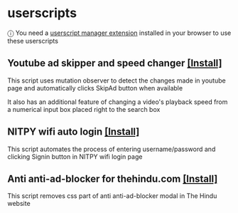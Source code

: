 # userscripts

ⓘ You need a [userscript manager extension](https://en.wikipedia.org/wiki/Userscript_manager) installed in your browser to use these userscripts

## Youtube ad skipper and speed changer [[Install]](https://github.com/Vyasdev217/userscripts/raw/main/simple_yt_ad_skipper_and_speed_changer.user.js)

This script uses mutation observer to detect the changes made in youtube page and automatically clicks SkipAd button when available

It also has an additional feature of changing a video's playback speed from a numerical input box placed right to the search box

## NITPY wifi auto login [[Install]](https://github.com/Vyasdev217/userscripts/raw/main/nitpy_lan_autologin.user.js)

This script automates the process of entering username/password and clicking Signin button in NITPY wifi login page

## Anti anti-ad-blocker for thehindu.com [[Install]](https://github.com/Vyasdev217/userscripts/raw/main/anti_anti-ad-blocker_for_The_Hindu_online_news_website.user.js)

This script removes css part of anti anti-ad-blocker modal in The Hindu website

